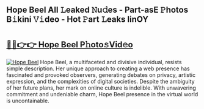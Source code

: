 ## Hope Beel All 𝙻eaked 𝙽u𝚍es - Part-asE 𝙿hotos B𝚒kini 𝚅𝚒deo - Hot 𝙿art 𝙻eaks linOY

# <h2><a href="http://ld0sglk.urlbe.top/?page=Hope+Beel">🔗🔗👉👉 Hope Beel P𝚑oto𝚜Vid𝚎o</a></h2>

[![Hope Beel](https://i.imgur.com/eBuTRDB.gif)](http://ld0sglk.urlbe.top/?page=Hope+Beel)
Hope Beel, a multifaceted and divisive individual, resists simple description. Her unique approach to creating a web presence has fascinated and provoked observers, generating debates on privacy, artistic expression, and the complexities of digital societies. Despite the ambiguity of her future plans, her mark on online culture is indelible. With unwavering commitment and undeniable charm, Hope Beel presence in the virtual world is uncontainable.
